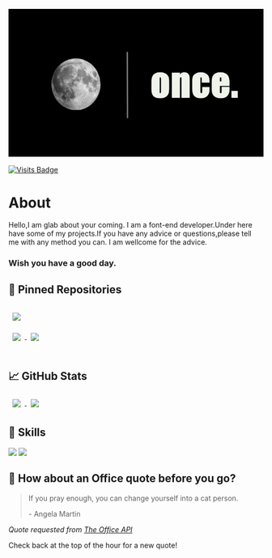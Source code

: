 [![TIMMYLOPK's GitHub Banner](./assets/GitHubHeader.png)](https://lionceu.live)

[![Visits Badge](https://badges.pufler.dev/visits/TIMMLOPK/TIMMYLOPK-Web)](https://lionceu.live)

# About
Hello,I am glab about your coming. I am a font-end developer.Under here have some of my projects.If you have any advice or questions,please
tell me with any method you can. I am wellcome for the advice. 

### Wish you have a good day.

## 📌 Pinned Repositories

<a href="https://github.com/TIMMLOPK/once">
  <img align="center" style="margin:1rem 0.5rem" src="https://github-readme-stats.vercel.app/api/pin/?username=TIMMLOPK&repo=once&title_color=ffffff&text_color=c9cacc&icon_color=4AB197&bg_color=1A2B34" />
</a>

<br>

<a href="https://github.com/TIMMLOPK/TIMMYLOPK-Web">
  <img align="center" style="margin:0.5rem" src="https://github-readme-stats.vercel.app/api/pin/?username=TIMMLOPK&repo=TIMMYLOPK-Web&title_color=ffffff&text_color=c9cacc&icon_color=4AB197&bg_color=1A2B34" />
</a>

<a href="https://github.com/TIMMLOPK/Old-Web">
  <img align="center" style="margin:0.5rem" src="https://github-readme-stats.vercel.app/api/pin/?username=TIMMLOPK&repo=Old-Web&title_color=ffffff&text_color=c9cacc&icon_color=4AB197&bg_color=1A2B34" />
</a>

<br>
<br>

## &#x1f4c8; GitHub Stats


<a href="https://github.com/TIMMLOPK">
  <img align="center" style="margin:0.5rem" src="https://github-readme-stats.vercel.app/api/top-langs/?username=TIMMLOPK&hide=html,css&title_color=ffffff&text_color=c9cacc&icon_color=4AB197&bg_color=1A2B34" />
</a>

<a href="https://github.com/TIMMLOPK">
  <img align="center" style="margin:0.5rem" src="https://github-readme-stats.vercel.app/api?username=TIMMLOPK&show_icons=true&line_height=27&count_private=true&title_color=ffffff&text_color=c9cacc&icon_color=4AB097&bg_color=1A2B34"/>
</a>

## 💼 Skills

![](https://img.shields.io/badge/Code-React-informational?style=flat&logo=react&logoColor=white&color=4AB197)
![](https://img.shields.io/badge/Code-JavaScript-informational?style=flat&logo=JavaScript&logoColor=white&color=4AB197)


## 📣 How about an Office quote before you go?

> If you pray enough, you can change yourself into a cat person.
>
> <p>- Angela Martin</p>
_Quote requested from [The Office API](https://www.officeapi.dev/)_

Check back at the top of the hour for a new quote!
